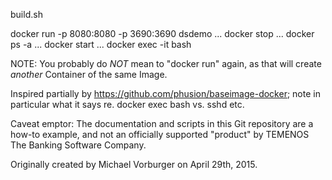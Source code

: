 build.sh

docker run -p 8080:8080 -p 3690:3690 dsdemo
...
docker stop ...
docker ps -a
...
docker start ...
docker exec -it bash

NOTE: You probably do *NOT* mean to "docker run" again, as that will create _another_ Container of the same Image.

Inspired partially by https://github.com/phusion/baseimage-docker;
note in particular what it says re. docker exec bash vs. sshd etc.

Caveat emptor: The documentation and scripts in this Git repository are a how-to example,
and not an officially supported "product" by TEMENOS The Banking Software Company.

Originally created by Michael Vorburger on April 29th, 2015.


